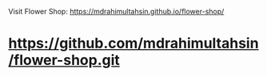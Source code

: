 Visit Flower Shop: https://mdrahimultahsin.github.io/flower-shop/

# https://github.com/mdrahimultahsin/flower-shop.git
